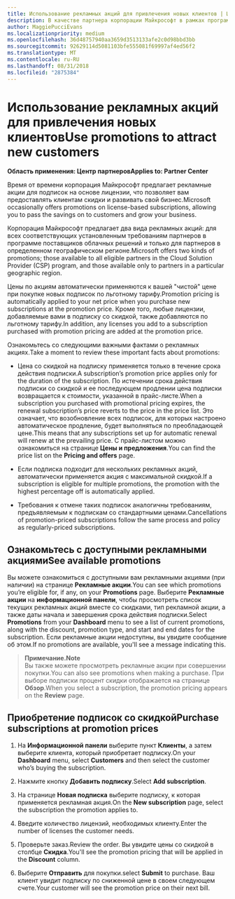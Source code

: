```yaml
---
title: Использование рекламных акций для привлечения новых клиентов | Центр партнеров
description: В качестве партнера корпорации Майкрософт в рамках программы поставщиков облачных решений вы можете приобретать подписки по акциям и передавать клиентам скидки.
author: MaggiePucciEvans
ms.localizationpriority: medium
ms.openlocfilehash: 36d48757940aa3659d3513133afe2c0d98bbd3bb
ms.sourcegitcommit: 92629114d5081103bfe555081f69997af4ed56f2
ms.translationtype: MT
ms.contentlocale: ru-RU
ms.lasthandoff: 08/31/2018
ms.locfileid: "2875384"
---
```

# <a name="use-promotions-to-attract-new-customers"></a><span data-ttu-id="586eb-103">Использование рекламных акций для привлечения новых клиентов</span><span class="sxs-lookup"><span data-stu-id="586eb-103">Use promotions to attract new customers</span></span>  

**<span data-ttu-id="586eb-104">Область применения: Центр партнеров</span><span class="sxs-lookup"><span data-stu-id="586eb-104">Applies to: Partner Center</span></span>**

<!--[FWLink: https://go.microsoft.com/fwlink/?linkid=852469]-->

<span data-ttu-id="586eb-105">Время от времени корпорация Майкрософт предлагает рекламные акции для подписок на основе лицензии, что позволяет вам предоставлять клиентам скидки и развивать свой бизнес.</span><span class="sxs-lookup"><span data-stu-id="586eb-105">Microsoft occasionally offers promotions on license-based subscriptions, allowing you to pass the savings on to customers and grow your business.</span></span> 

<span data-ttu-id="586eb-106">Корпорация Майкрософт предлагает два вида рекламных акций: для всех соответствующих установленным требованиям партнеров в программе поставщиков облачных решений и только для партнеров в определенном географическом регионе.</span><span class="sxs-lookup"><span data-stu-id="586eb-106">Microsoft offers two kinds of promotions; those available to all eligible partners in the Cloud Solution Provider (CSP) program, and those available only to partners in a particular geographic region.</span></span>

<span data-ttu-id="586eb-107">Цены по акциям автоматически применяются к вашей "чистой" цене при покупке новых подписок по льготному тарифу.</span><span class="sxs-lookup"><span data-stu-id="586eb-107">Promotion pricing is automatically applied to your net price when you purchase new subscriptions at the promotion price.</span></span> <span data-ttu-id="586eb-108">Кроме того, любые лицензии, добавляемые вами в подписку со скидкой, также добавляются по льготному тарифу.</span><span class="sxs-lookup"><span data-stu-id="586eb-108">In addition, any licenses you add to a subscription purchased with promotion pricing are added at the promotion price.</span></span> 

<span data-ttu-id="586eb-109">Ознакомьтесь со следующими важными фактами о рекламных акциях.</span><span class="sxs-lookup"><span data-stu-id="586eb-109">Take a moment to review these important facts about promotions:</span></span>

-   <span data-ttu-id="586eb-110">Цена со скидкой на подписку применяется только в течение срока действия подписки.</span><span class="sxs-lookup"><span data-stu-id="586eb-110">A subscription’s promotion price applies only for the duration of the subscription.</span></span> <span data-ttu-id="586eb-111">По истечении срока действия подписки со скидкой и ее последующем продлении цена подписки возвращается к стоимости, указанной в прайс-листе.</span><span class="sxs-lookup"><span data-stu-id="586eb-111">When a subscription you purchased with promotional pricing expires, the renewal subscription’s price reverts to the price in the price list.</span></span> <span data-ttu-id="586eb-112">Это означает, что возобновление всех подписок, для которых настроено автоматическое продление, будет выполняться по преобладающей цене.</span><span class="sxs-lookup"><span data-stu-id="586eb-112">This means that any subscriptions set up for automatic renewal will renew at the prevailing price.</span></span> <span data-ttu-id="586eb-113">С прайс-листом можно ознакомиться на странице **Цены и предложения**.</span><span class="sxs-lookup"><span data-stu-id="586eb-113">You can find the price list on the **Pricing and offers** page.</span></span> 

-   <span data-ttu-id="586eb-114">Если подписка подходит для нескольких рекламных акций, автоматически применяется акция с максимальной скидкой.</span><span class="sxs-lookup"><span data-stu-id="586eb-114">If a subscription is eligible for multiple promotions, the promotion with the highest percentage off is automatically applied.</span></span>

-   <span data-ttu-id="586eb-115">Требования к отмене таких подписок аналогичны требованиям, предъявляемым к подпискам со стандартными ценами.</span><span class="sxs-lookup"><span data-stu-id="586eb-115">Cancellations of promotion-priced subscriptions follow the same process and policy as regularly-priced subscriptions.</span></span>

## <a name="see-available-promotions"></a><span data-ttu-id="586eb-116">Ознакомьтесь с доступными рекламными акциями</span><span class="sxs-lookup"><span data-stu-id="586eb-116">See available promotions</span></span>

<span data-ttu-id="586eb-117">Вы можете ознакомиться с доступными вам рекламными акциями (при наличии) на странице **Рекламные акции**.</span><span class="sxs-lookup"><span data-stu-id="586eb-117">You can see which promotions you’re eligible for, if any, on your **Promotions** page.</span></span> <span data-ttu-id="586eb-118">Выберите **Рекламные акции** на **информационной панели**, чтобы просмотреть список текущих рекламных акций вместе со скидками, тип рекламной акции, а также даты начала и завершения срока действия подписки.</span><span class="sxs-lookup"><span data-stu-id="586eb-118">Select **Promotions** from your **Dashboard** menu to see a list of current promotions, along with the discount, promotion type, and start and end dates for the subscription.</span></span> <span data-ttu-id="586eb-119">Если рекламные акции недоступны, вы увидите сообщение об этом.</span><span class="sxs-lookup"><span data-stu-id="586eb-119">If no promotions are available, you'll see a message indicating this.</span></span> 

>**<span data-ttu-id="586eb-120">Примечание.</span><span class="sxs-lookup"><span data-stu-id="586eb-120">Note</span></span>**<br>
<span data-ttu-id="586eb-121">Вы также можете просмотреть рекламные акции при совершении покупки.</span><span class="sxs-lookup"><span data-stu-id="586eb-121">You can also see promotions when making a purchase.</span></span> <span data-ttu-id="586eb-122">При выборе подписки процент скидки отображается на странице **Обзор**.</span><span class="sxs-lookup"><span data-stu-id="586eb-122">When you select a subscription, the promotion pricing appears on the **Review** page.</span></span>

## <a name="purchase-subscriptions-at-promotion-prices"></a><span data-ttu-id="586eb-123">Приобретение подписок со скидкой</span><span class="sxs-lookup"><span data-stu-id="586eb-123">Purchase subscriptions at promotion prices</span></span>

1. <span data-ttu-id="586eb-124">На **Информационной панели** выберите пункт **Клиенты**, а затем выберите клиента, который приобретает подписку.</span><span class="sxs-lookup"><span data-stu-id="586eb-124">On your **Dashboard** menu, select **Customers** and then select the customer who’s buying the subscription.</span></span> 

2. <span data-ttu-id="586eb-125">Нажмите кнопку **Добавить подписку**.</span><span class="sxs-lookup"><span data-stu-id="586eb-125">Select **Add subscription**.</span></span>

3. <span data-ttu-id="586eb-126">На странице **Новая подписка** выберите подписку, к которая применяется рекламная акция.</span><span class="sxs-lookup"><span data-stu-id="586eb-126">On the **New subscription** page, select the subscription the promotion applies to.</span></span>

4. <span data-ttu-id="586eb-127">Введите количество лицензий, необходимых клиенту.</span><span class="sxs-lookup"><span data-stu-id="586eb-127">Enter the number of licenses the customer needs.</span></span> 

5. <span data-ttu-id="586eb-128">Проверьте заказ.</span><span class="sxs-lookup"><span data-stu-id="586eb-128">Review the order.</span></span> <span data-ttu-id="586eb-129">Вы увидите цены со скидкой в столбце **Скидка**.</span><span class="sxs-lookup"><span data-stu-id="586eb-129">You'll see the promotion pricing that will be applied in the **Discount** column.</span></span>  

6.  <span data-ttu-id="586eb-130">Выберите **Отправить** для покупки.</span><span class="sxs-lookup"><span data-stu-id="586eb-130">select **Submit** to purchase.</span></span> <span data-ttu-id="586eb-131">Ваш клиент увидит подписку по сниженной цене в своем следующем счете.</span><span class="sxs-lookup"><span data-stu-id="586eb-131">Your customer will see the promotion price on their next bill.</span></span>  



